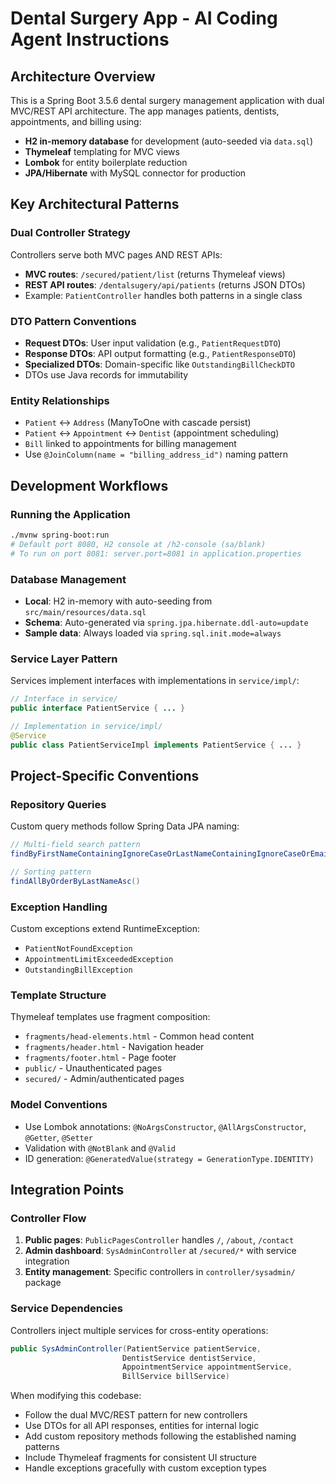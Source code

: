 # Dental Surgery App - AI Coding Agent Instructions

## Architecture Overview
This is a Spring Boot 3.5.6 dental surgery management application with dual MVC/REST API architecture. The app manages patients, dentists, appointments, and billing using:
- **H2 in-memory database** for development (auto-seeded via `data.sql`)
- **Thymeleaf** templating for MVC views
- **Lombok** for entity boilerplate reduction
- **JPA/Hibernate** with MySQL connector for production

## Key Architectural Patterns

### Dual Controller Strategy
Controllers serve both MVC pages AND REST APIs:
- **MVC routes**: `/secured/patient/list` (returns Thymeleaf views)
- **REST API routes**: `/dentalsugery/api/patients` (returns JSON DTOs)
- Example: `PatientController` handles both patterns in a single class

### DTO Pattern Conventions
- **Request DTOs**: User input validation (e.g., `PatientRequestDTO`)
- **Response DTOs**: API output formatting (e.g., `PatientResponseDTO`)
- **Specialized DTOs**: Domain-specific like `OutstandingBillCheckDTO`
- DTOs use Java records for immutability

### Entity Relationships
- `Patient` ↔ `Address` (ManyToOne with cascade persist)
- `Patient` ↔ `Appointment` ↔ `Dentist` (appointment scheduling)
- `Bill` linked to appointments for billing management
- Use `@JoinColumn(name = "billing_address_id")` naming pattern

## Development Workflows

### Running the Application
```bash
./mvnw spring-boot:run
# Default port 8080, H2 console at /h2-console (sa/blank)
# To run on port 8081: server.port=8081 in application.properties
```

### Database Management
- **Local**: H2 in-memory with auto-seeding from `src/main/resources/data.sql`
- **Schema**: Auto-generated via `spring.jpa.hibernate.ddl-auto=update`
- **Sample data**: Always loaded via `spring.sql.init.mode=always`

### Service Layer Pattern
Services implement interfaces with implementations in `service/impl/`:
```java
// Interface in service/
public interface PatientService { ... }

// Implementation in service/impl/
@Service
public class PatientServiceImpl implements PatientService { ... }
```

## Project-Specific Conventions

### Repository Queries
Custom query methods follow Spring Data JPA naming:
```java
// Multi-field search pattern
findByFirstNameContainingIgnoreCaseOrLastNameContainingIgnoreCaseOrEmailContainingIgnoreCase()

// Sorting pattern
findAllByOrderByLastNameAsc()
```

### Exception Handling
Custom exceptions extend RuntimeException:
- `PatientNotFoundException`
- `AppointmentLimitExceededException`
- `OutstandingBillException`

### Template Structure
Thymeleaf templates use fragment composition:
- `fragments/head-elements.html` - Common head content
- `fragments/header.html` - Navigation header
- `fragments/footer.html` - Page footer
- `public/` - Unauthenticated pages
- `secured/` - Admin/authenticated pages

### Model Conventions
- Use Lombok annotations: `@NoArgsConstructor`, `@AllArgsConstructor`, `@Getter`, `@Setter`
- Validation with `@NotBlank` and `@Valid`
- ID generation: `@GeneratedValue(strategy = GenerationType.IDENTITY)`

## Integration Points

### Controller Flow
1. **Public pages**: `PublicPagesController` handles `/`, `/about`, `/contact`
2. **Admin dashboard**: `SysAdminController` at `/secured/*` with service integration
3. **Entity management**: Specific controllers in `controller/sysadmin/` package

### Service Dependencies
Controllers inject multiple services for cross-entity operations:
```java
public SysAdminController(PatientService patientService, 
                         DentistService dentistService,
                         AppointmentService appointmentService,
                         BillService billService)
```

When modifying this codebase:
- Follow the dual MVC/REST pattern for new controllers
- Use DTOs for all API responses, entities for internal logic
- Add custom repository methods following the established naming patterns
- Include Thymeleaf fragments for consistent UI structure
- Handle exceptions gracefully with custom exception types